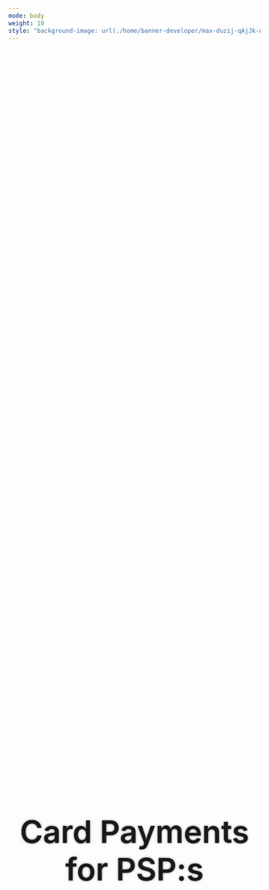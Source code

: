 ```yaml
---
mode: body
weight: 10
style: "background-image: url(./home/banner-developer/max-duzij-qAjJk-un3BI-unsplash.jpg); background-size: cover; height: calc(80vh - 74px); background-position: 50% 45%; margin: 0; max-width: none;"
---
```

<h1 style="font-size: 6.5vw; width: 100%; margin: 0; padding: calc(40vh - 74px) 0; text-align: center; font-weight: 600; text-shadow: 0 0 4px rgba(0, 0, 0, .50);">Card Payments for PSP:s</h1>
